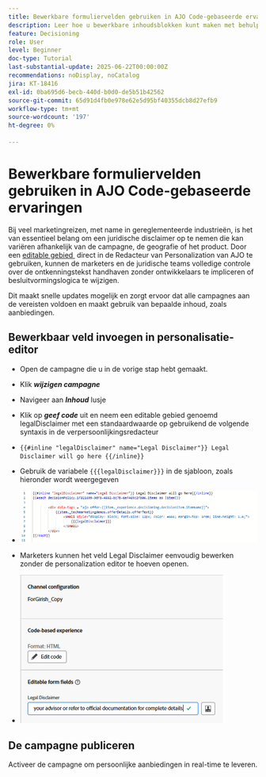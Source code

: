 ```yaml
---
title: Bewerkbare formuliervelden gebruiken in AJO Code-gebaseerde ervaringen
description: Leer hoe u bewerkbare inhoudsblokken kunt maken met behulp van inlineformuliervelden in Adobe Journey Optimizer Code-Based Experience-sjablonen om marketers in staat te stellen dynamische, herbruikbare campagne-inhoud te maken.
feature: Decisioning
role: User
level: Beginner
doc-type: Tutorial
last-substantial-update: 2025-06-22T00:00:00Z
recommendations: noDisplay, noCatalog
jira: KT-18416
exl-id: 0ba695d6-becb-440d-b0d0-de5b51b42562
source-git-commit: 65d91d4fb0e978e62e5d95bf40355dcb8d27efb9
workflow-type: tm+mt
source-wordcount: '197'
ht-degree: 0%

---
```


# Bewerkbare formuliervelden gebruiken in AJO Code-gebaseerde ervaringen

Bij veel marketingreizen, met name in gereglementeerde industrieën, is het van essentieel belang om een juridische disclaimer op te nemen die kan variëren afhankelijk van de campagne, de geografie of het product. Door een [&#x200B; editable gebied &#x200B;](https://experienceleague.adobe.com/nl/docs/journey-optimizer-learn/tutorials/channels/code-based-experience-channel/form-fields-in-code-based-experiences) direct in de Redacteur van Personalization van AJO te gebruiken, kunnen de marketers en de juridische teams volledige controle over de ontkenningstekst handhaven zonder ontwikkelaars te impliceren of besluitvormingslogica te wijzigen.

Dit maakt snelle updates mogelijk en zorgt ervoor dat alle campagnes aan de vereisten voldoen en maakt gebruik van bepaalde inhoud, zoals aanbiedingen.

## Bewerkbaar veld invoegen in personalisatie-editor

- Open de campagne die u in de vorige stap hebt gemaakt.
- Klik _&#x200B;**wijzigen campagne**&#x200B;_
- Navigeer aan _&#x200B;**Inhoud**&#x200B;_ lusje
- Klik op _&#x200B;**geef code**&#x200B;_ uit en neem een editable gebied genoemd legalDisclaimer met een standaardwaarde op gebruikend de volgende syntaxis in de verpersoonlijkingsredacteur

- `{{#inline "legalDisclaimer" name="Legal Disclaimer"}} Legal Disclaimer will go here {{/inline}}`

- Gebruik de variabele `{{{legalDisclaimer}}}` in de sjabloon, zoals hieronder wordt weergegeven

- ![&#x200B; editable-fields &#x200B;](assets/editable-fields.png)

- Marketers kunnen het veld Legal Disclaimer eenvoudig bewerken zonder de personalization editor te hoeven openen.
- ![&#x200B; editable-field-marketer &#x200B;](assets/editable-field-marketer-view.png)



## De campagne publiceren

Activeer de campagne om persoonlijke aanbiedingen in real-time te leveren.
